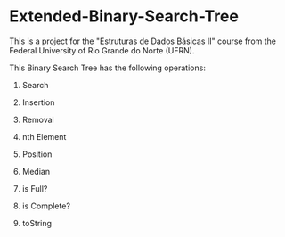 # Extended-Binary-Search-Tree
This is a project for the "Estruturas de Dados Básicas II" course from the Federal University of Rio Grande do Norte (UFRN).

This Binary Search Tree has the following operations:

1. Search

2. Insertion

3. Removal

3. nth Element

4. Position

5. Median

6. is Full?

7. is Complete?

8. toString
